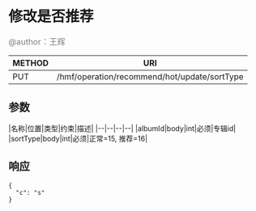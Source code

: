 
# 修改是否推荐
<font color="gray" size="3">@author：王辉</font>

|METHOD|URI|
|--|--|
|PUT|/hmf/operation/recommend/hot/update/sortType|

## 参数

|名称|位置|类型|约束|描述|
|--|--|--|--|
|albumId|body|int|必须|专辑id|
|sortType|body|int|必须|正常=15, 推荐=16|

## 响应
```
{
  "c": "s"
}
```
